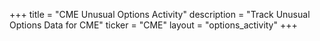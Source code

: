 +++
title = "CME Unusual Options Activity"
description = "Track Unusual Options Data for CME"
ticker = "CME"
layout = "options_activity"
+++

